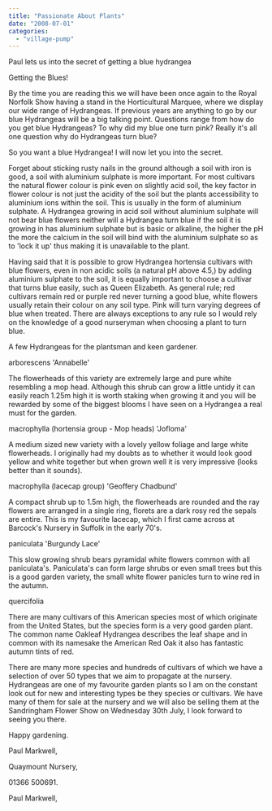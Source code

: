 ```yaml
---
title: "Passionate About Plants"
date: "2008-07-01"
categories: 
  - "village-pump"
---
```


Paul lets us into the secret of getting a blue hydrangea

Getting the Blues!

By the time you are reading this we will have been once again to the Royal Norfolk Show having a stand in the Horticultural Marquee, where we display our wide range of Hydrangeas. If previous years are anything to go by our blue Hydrangeas will be a big talking point. Questions range from how do you get blue Hydrangeas? To why did my blue one turn pink? Really it's all one question why do Hydrangeas turn blue?

So you want a blue Hydrangea! I will now let you into the secret.

Forget about sticking rusty nails in the ground although a soil with iron is good, a soil with aluminium sulphate is more important. For most cultivars the natural flower colour is pink even on slightly acid soil, the key factor in flower colour is not just the acidity of the soil but the plants accessibility to aluminium ions within the soil. This is usually in the form of aluminium sulphate. A Hydrangea growing in acid soil without aluminium sulphate will not bear blue flowers neither will a Hydrangea turn blue if the soil it is growing in has aluminium sulphate but is basic or alkaline, the higher the pH the more the calcium in the soil will bind with the aluminium sulphate so as to 'lock it up' thus making it is unavailable to the plant.

Having said that it is possible to grow Hydrangea hortensia cultivars with blue flowers, even in non acidic soils (a natural pH above 4.5,) by adding aluminium sulphate to the soil, it is equally important to choose a cultivar that turns blue easily, such as Queen Elizabeth. As general rule; red cultivars remain red or purple red never turning a good blue, white flowers usually retain their colour on any soil type. Pink will turn varying degrees of blue when treated. There are always exceptions to any rule so I would rely on the knowledge of a good nurseryman when choosing a plant to turn blue.

A few Hydrangeas for the plantsman and keen gardener.

arborescens 'Annabelle'

The flowerheads of this variety are extremely large and pure white resembling a mop head. Although this shrub can grow a little untidy it can easily reach 1.25m high it is worth staking when growing it and you will be rewarded by some of the biggest blooms I have seen on a Hydrangea a real must for the garden.

macrophylla (hortensia group - Mop heads) 'Jofloma'

A medium sized new variety with a lovely yellow foliage and large white flowerheads. I originally had my doubts as to whether it would look good yellow and white together but when grown well it is very impressive (looks better than it sounds).

macrophylla (lacecap group) 'Geoffery Chadbund'

A compact shrub up to 1.5m high, the flowerheads are rounded and the ray flowers are arranged in a single ring, florets are a dark rosy red the sepals are entire. This is my favourite lacecap, which I first came across at Barcock's Nursery in Suffolk in the early 70's.

paniculata 'Burgundy Lace'

This slow growing shrub bears pyramidal white flowers common with all paniculata's. Paniculata's can form large shrubs or even small trees but this is a good garden variety, the small white flower panicles turn to wine red in the autumn.

quercifolia

There are many cultivars of this American species most of which originate from the United States, but the species form is a very good garden plant. The common name Oakleaf Hydrangea describes the leaf shape and in common with its namesake the American Red Oak it also has fantastic autumn tints of red.

There are many more species and hundreds of cultivars of which we have a selection of over 50 types that we aim to propagate at the nursery. Hydrangeas are one of my favourite garden plants so I am on the constant look out for new and interesting types be they species or cultivars. We have many of them for sale at the nursery and we will also be selling them at the Sandringham Flower Show on Wednesday 30th July, I look forward to seeing you there.

Happy gardening.

Paul Markwell,

Quaymount Nursery,

01366 500691.

Paul Markwell,
